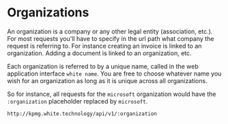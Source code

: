 # Organizations

An organization is a company or any other legal entity (association, etc.). For most requests you'll have to specify in the url path what company the request is
referring to. For instance creating an invoice is linked to an organization. Adding a document is linked to an organization, etc.

Each organization is referred to by a unique name, called in the web application interface `white name`.
You are free to choose whatever name you wish for an organization as long as it is unique across all organizations.

So for instance, all requests for the `microsoft` organization would have the `:organization` placeholder replaced by `microsoft`.

`http://kpmg.white.technology/api/v1/:organization`
